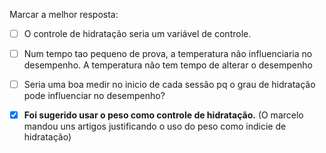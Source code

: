 Marcar a melhor resposta:

- [ ] O controle de hidratação seria um variável de controle.

- [ ] Num tempo tao pequeno de prova, a temperatura não influenciaria no desempenho. A temperatura não tem tempo de alterar o desempenho

- [ ] Seria uma boa medir no inicio de cada sessão pq o grau de hidratação pode influenciar no desempenho?

- [x] **Foi sugerido usar o peso como controle de hidratação.** (O marcelo mandou uns artigos justificando o uso do peso como indicie de hidratação)